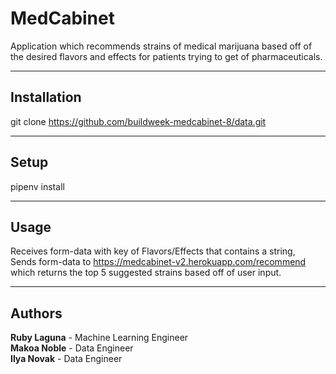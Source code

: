 # MedCabinet # 
Application which recommends strains of medical marijuana based off of the desired flavors and effects for patients trying to get of pharmaceuticals.

- - - -

## Installation ## 
git clone https://github.com/buildweek-medcabinet-8/data.git

- - - -

## Setup ## 
pipenv install

- - - -

## Usage ## 
Receives form-data with key of Flavors/Effects that contains a string,  
Sends form-data to https://medcabinet-v2.herokuapp.com/recommend which returns the top 5 suggested strains based off of user input. 

- - - -

## Authors ## 
**Ruby Laguna** - Machine Learning Engineer   
**Makoa Noble** - Data Engineer  
**Ilya Novak** - Data Engineer